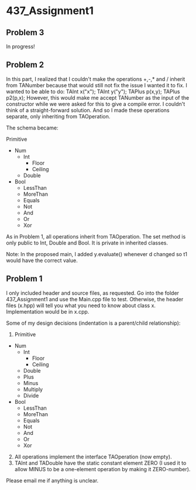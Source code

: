 # 437_Assignment1

## Problem 3
In progress!

## Problem 2
In this part, I realized that I couldn't make the operations +,-,* and / inherit from TANumber because that would still not fix the issue I wanted it to fix. I wanted to be able to do:
    TAInt x("x");
    TAInt y("y");
    TAPlus p(x,y);
    TAPlus p2(p,x);
However, this would make me accept TANumber as the input of the constructor while we were asked for this to give a compile error. I couldn't think of a straight-forward solution. And so I made these operations separate, only inheriting from TAOperation.

The schema became:

Primitive
  * Num
    * Int
	  * Floor
	  * Ceiling
    * Double
  * Bool
    * LessThan
    * MoreThan
    * Equals
    * Not
    * And
    * Or
    * Xor

As in Problem 1, all operations inherit from TAOperation.
The set method is only public to Int, Double and Bool. It is private in inherited classes.

Note: In the proposed main, I added y.evaluate() whenever d changed so t1 would have the correct value.
	
## Problem 1
I only included header and source files, as requested. Go into the folder 437_Assignment1 and use the Main.cpp file to test.
Otherwise, the header files (x.hpp) will tell you what you need to know about class x. Implementation would be in x.cpp.

Some of my design decisions (indentation is a parent/child relationship):

1. Primitive
  * Num
    * Int
	  * Floor
	  * Ceiling
    * Double
    * Plus
    * Minus
    * Multiply
    * Divide
  * Bool
    * LessThan
    * MoreThan
    * Equals
    * Not
    * And
    * Or
    * Xor

2. All operations implement the interface TAOperation (now empty).
3. TAInt and TADouble have the static constant element ZERO (I used it to allow MINUS to be a one-element operation by making it ZERO-number).

Please email me if anything is unclear.
